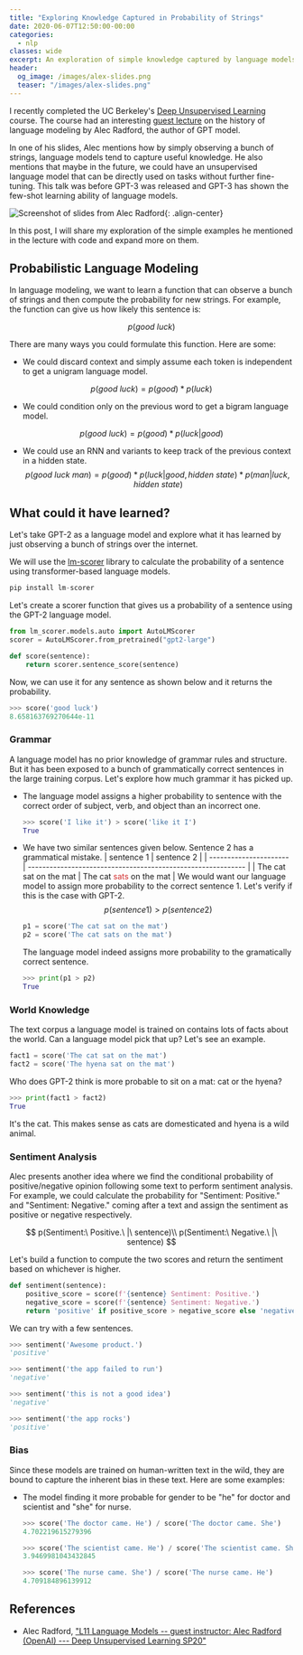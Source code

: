 ```yaml
---
title: "Exploring Knowledge Captured in Probability of Strings"
date: 2020-06-07T12:50:00-00:00
categories:
  - nlp
classes: wide
excerpt: An exploration of simple knowledge captured by language models
header:
  og_image: /images/alex-slides.png
  teaser: "/images/alex-slides.png"
---
```


I recently completed the UC Berkeley's [Deep Unsupervised Learning](https://www.youtube.com/playlist?list=PLwRJQ4m4UJjPiJP3691u-qWwPGVKzSlNP) course. The course had an interesting [guest lecture](https://www.youtube.com/watch?v=BnpB3GrpsfM) on the history of language modeling by Alec Radford, the author of GPT model.

In one of his slides, Alec mentions how by simply observing a bunch of strings, language models tend to capture useful knowledge. He also mentions that maybe in the future, we could have an unsupervised language model that can be directly used on tasks without further fine-tuning. This talk was before GPT-3 was released and GPT-3 has shown the few-shot learning ability of language models.

![Screenshot of slides from Alec Radford](/images/alex-slides.png){: .align-center}

In this post, I will share my exploration of the simple examples he mentioned in the lecture with code and expand more on them.

## Probabilistic Language Modeling

In language modeling, we want to learn a function that can observe a bunch of strings and then compute the probability for new strings. For example, the function can give us how likely this sentence is:

$$
p(good\ luck)
$$

There are many ways you could formulate this function. Here are some:

- We could discard context and simply assume each token is independent to get a unigram language model.

$$
p(good\ luck)   = p(good) * p(luck)
$$

- We could condition only on the previous word to get a bigram language model.

$$
p(good\ luck)   = p(good) * p(luck | good)
$$

- We could use an RNN and variants to keep track of the previous context in a hidden state.
  $$
  p(good\ luck\ man)   = p(good) * p(luck | good, hidden\ state) * p(man | luck, hidden\ state)
  $$

## What could it have learned?

Let's take GPT-2 as a language model and explore what it has learned by just observing a bunch of strings over the internet.

We will use the [lm-scorer](https://github.com/simonepri/lm-scorer) library to calculate the probability of a sentence using transformer-based language models.

```python
pip install lm-scorer
```

Let's create a scorer function that gives us a probability of a sentence using the GPT-2 language model.

```python
from lm_scorer.models.auto import AutoLMScorer
scorer = AutoLMScorer.from_pretrained("gpt2-large")

def score(sentence):
    return scorer.sentence_score(sentence)
```

Now, we can use it for any sentence as shown below and it returns the probability.

```python
>>> score('good luck')
8.658163769270644e-11
```

### Grammar

A language model has no prior knowledge of grammar rules and structure. But it has been exposed to a bunch of grammatically correct sentences in the large training corpus. Let's explore how much grammar it has picked up.

- The language model assigns a higher probability to sentence with the correct order of subject, verb, and object than an incorrect one.

  ```python
  >>> score('I like it') > score('like it I')
  True
  ```

- We have two similar sentences given below. Sentence 2 has a grammatical mistake.
  | sentence 1 | sentence 2 |
  | ---------------------- | ------------------------------------------------------------ |
  | The cat sat on the mat | The cat <span style="color: #d32f2f;">sats</span> on the mat |
  We would want our language model to assign more probability to the correct sentence 1. Let's verify if this is the case with GPT-2.
  $$
  p(sentence 1) > p(sentence 2)
  $$
  ```python
  p1 = score('The cat sat on the mat')
  p2 = score('The cat sats on the mat')
  ```
  The language model indeed assigns more probability to the gramatically correct sentence.
  ```python
  >>> print(p1 > p2)
  True
  ```

### World Knowledge

The text corpus a language model is trained on contains lots of facts about the world. Can a language model pick that up? Let's see an example.

```python
fact1 = score('The cat sat on the mat')
fact2 = score('The hyena sat on the mat')
```

Who does GPT-2 think is more probable to sit on a mat: cat or the hyena?

```python
>>> print(fact1 > fact2)
True
```

It's the cat. This makes sense as cats are domesticated and hyena is a wild animal.

### Sentiment Analysis

Alec presents another idea where we find the conditional probability of positive/negative opinion following some text to perform sentiment analysis. For example, we could calculate the probability for "Sentiment: Positive." and "Sentiment: Negative." coming after a text and assign the sentiment as positive or negative respectively.

$$
p(Sentiment:\ Positive.\ |\ sentence)\\
p(Sentiment:\ Negative.\ |\ sentence)
$$

Let's build a function to compute the two scores and return the sentiment based on whichever is higher.

```python
def sentiment(sentence):
    positive_score = score(f'{sentence} Sentiment: Positive.')
    negative_score = score(f'{sentence} Sentiment: Negative.')
    return 'positive' if positive_score > negative_score else 'negative'
```

We can try with a few sentences.

```python
>>> sentiment('Awesome product.')
'positive'

>>> sentiment('the app failed to run')
'negative'

>>> sentiment('this is not a good idea')
'negative'

>>> sentiment('the app rocks')
'positive'
```

### Bias

Since these models are trained on human-written text in the wild, they are bound to capture the inherent bias in these text. Here are some examples:

- The model finding it more probable for gender to be "he" for doctor and scientist and "she" for nurse.

  ```python
  >>> score('The doctor came. He') / score('The doctor came. She')
  4.702219615279396

  >>> score('The scientist came. He') / score('The scientist came. She')
  3.9469981043432845

  >>> score('The nurse came. She') / score('The nurse came. He')
  4.709184896139912
  ```

<!--
## Draft
- p("4" | "2+2=") be 1?

speech recognition:
- prune space of possible transcription from the acoustic model
famous example: "wreck a nice beach" vs "recognize speech"
context: "recognize speech" > "wreck a nice beach"

machine translation:
re-rank possible translations?
en - fr: proposal -> language model -> how likely is it?
-->

## References

- Alec Radford, ["L11 Language Models -- guest instructor: Alec Radford (OpenAI) --- Deep Unsupervised Learning SP20"](https://www.youtube.com/watch?v=BnpB3GrpsfM)
